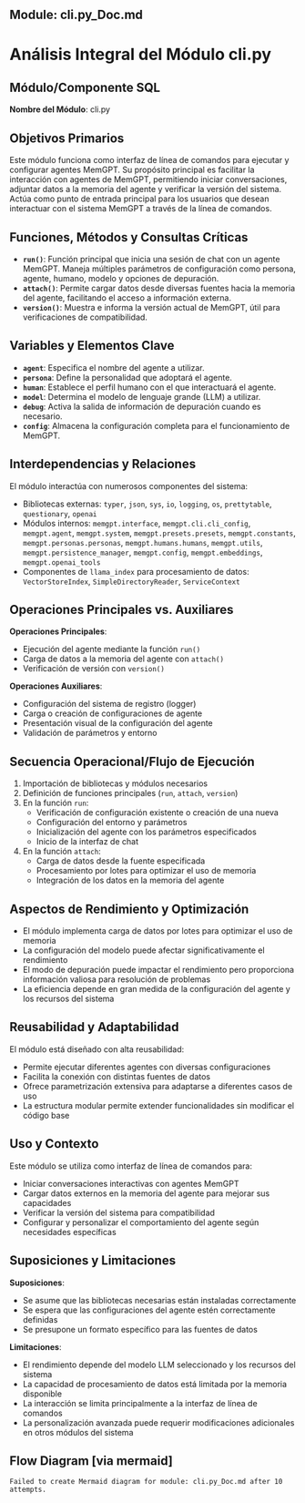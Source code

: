 ## Module: cli.py_Doc.md

# Análisis Integral del Módulo cli.py

## Módulo/Componente SQL
**Nombre del Módulo**: cli.py

## Objetivos Primarios
Este módulo funciona como interfaz de línea de comandos para ejecutar y configurar agentes MemGPT. Su propósito principal es facilitar la interacción con agentes de MemGPT, permitiendo iniciar conversaciones, adjuntar datos a la memoria del agente y verificar la versión del sistema. Actúa como punto de entrada principal para los usuarios que desean interactuar con el sistema MemGPT a través de la línea de comandos.

## Funciones, Métodos y Consultas Críticas
- **`run()`**: Función principal que inicia una sesión de chat con un agente MemGPT. Maneja múltiples parámetros de configuración como persona, agente, humano, modelo y opciones de depuración.
- **`attach()`**: Permite cargar datos desde diversas fuentes hacia la memoria del agente, facilitando el acceso a información externa.
- **`version()`**: Muestra e informa la versión actual de MemGPT, útil para verificaciones de compatibilidad.

## Variables y Elementos Clave
- **`agent`**: Especifica el nombre del agente a utilizar.
- **`persona`**: Define la personalidad que adoptará el agente.
- **`human`**: Establece el perfil humano con el que interactuará el agente.
- **`model`**: Determina el modelo de lenguaje grande (LLM) a utilizar.
- **`debug`**: Activa la salida de información de depuración cuando es necesario.
- **`config`**: Almacena la configuración completa para el funcionamiento de MemGPT.

## Interdependencias y Relaciones
El módulo interactúa con numerosos componentes del sistema:
- Bibliotecas externas: `typer`, `json`, `sys`, `io`, `logging`, `os`, `prettytable`, `questionary`, `openai`
- Módulos internos: `memgpt.interface`, `memgpt.cli.cli_config`, `memgpt.agent`, `memgpt.system`, `memgpt.presets.presets`, `memgpt.constants`, `memgpt.personas.personas`, `memgpt.humans.humans`, `memgpt.utils`, `memgpt.persistence_manager`, `memgpt.config`, `memgpt.embeddings`, `memgpt.openai_tools`
- Componentes de `llama_index` para procesamiento de datos: `VectorStoreIndex`, `SimpleDirectoryReader`, `ServiceContext`

## Operaciones Principales vs. Auxiliares
**Operaciones Principales**:
- Ejecución del agente mediante la función `run()`
- Carga de datos a la memoria del agente con `attach()`
- Verificación de versión con `version()`

**Operaciones Auxiliares**:
- Configuración del sistema de registro (logger)
- Carga o creación de configuraciones de agente
- Presentación visual de la configuración del agente
- Validación de parámetros y entorno

## Secuencia Operacional/Flujo de Ejecución
1. Importación de bibliotecas y módulos necesarios
2. Definición de funciones principales (`run`, `attach`, `version`)
3. En la función `run`:
   - Verificación de configuración existente o creación de una nueva
   - Configuración del entorno y parámetros
   - Inicialización del agente con los parámetros especificados
   - Inicio de la interfaz de chat
4. En la función `attach`:
   - Carga de datos desde la fuente especificada
   - Procesamiento por lotes para optimizar el uso de memoria
   - Integración de los datos en la memoria del agente

## Aspectos de Rendimiento y Optimización
- El módulo implementa carga de datos por lotes para optimizar el uso de memoria
- La configuración del modelo puede afectar significativamente el rendimiento
- El modo de depuración puede impactar el rendimiento pero proporciona información valiosa para resolución de problemas
- La eficiencia depende en gran medida de la configuración del agente y los recursos del sistema

## Reusabilidad y Adaptabilidad
El módulo está diseñado con alta reusabilidad:
- Permite ejecutar diferentes agentes con diversas configuraciones
- Facilita la conexión con distintas fuentes de datos
- Ofrece parametrización extensiva para adaptarse a diferentes casos de uso
- La estructura modular permite extender funcionalidades sin modificar el código base

## Uso y Contexto
Este módulo se utiliza como interfaz de línea de comandos para:
- Iniciar conversaciones interactivas con agentes MemGPT
- Cargar datos externos en la memoria del agente para mejorar sus capacidades
- Verificar la versión del sistema para compatibilidad
- Configurar y personalizar el comportamiento del agente según necesidades específicas

## Suposiciones y Limitaciones
**Suposiciones**:
- Se asume que las bibliotecas necesarias están instaladas correctamente
- Se espera que las configuraciones del agente estén correctamente definidas
- Se presupone un formato específico para las fuentes de datos

**Limitaciones**:
- El rendimiento depende del modelo LLM seleccionado y los recursos del sistema
- La capacidad de procesamiento de datos está limitada por la memoria disponible
- La interacción se limita principalmente a la interfaz de línea de comandos
- La personalización avanzada puede requerir modificaciones adicionales en otros módulos del sistema
## Flow Diagram [via mermaid]
```mermaid
Failed to create Mermaid diagram for module: cli.py_Doc.md after 10 attempts.
```
